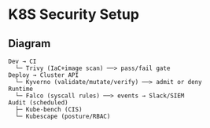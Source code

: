 
# K8S Security Setup

## Diagram

```mermaid
Dev → CI
  └─ Trivy (IaC+image scan) ──> pass/fail gate
Deploy → Cluster API
  └─ Kyverno (validate/mutate/verify) ──> admit or deny
Runtime
  └─ Falco (syscall rules) ──> events → Slack/SIEM
Audit (scheduled)
  ├─ Kube-bench (CIS)
  └─ Kubescape (posture/RBAC)
```

